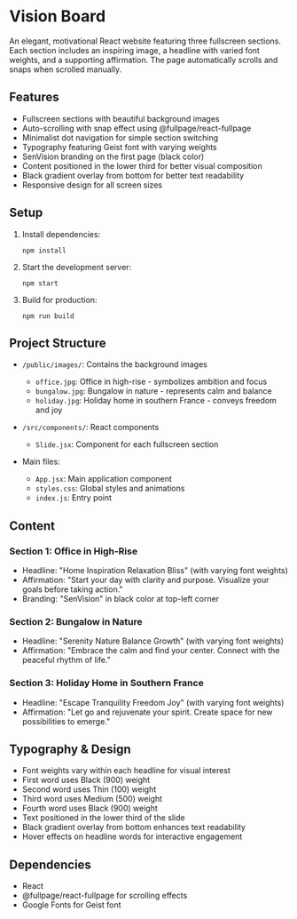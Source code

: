 # Vision Board

An elegant, motivational React website featuring three fullscreen sections. Each section includes an inspiring image, a headline with varied font weights, and a supporting affirmation. The page automatically scrolls and snaps when scrolled manually. 

## Features

- Fullscreen sections with beautiful background images
- Auto-scrolling with snap effect using @fullpage/react-fullpage
- Minimalist dot navigation for simple section switching
- Typography featuring Geist font with varying weights
- SenVision branding on the first page (black color)
- Content positioned in the lower third for better visual composition
- Black gradient overlay from bottom for better text readability
- Responsive design for all screen sizes

## Setup

1. Install dependencies:
   ```
   npm install
   ```

2. Start the development server:
   ```
   npm start
   ```

3. Build for production:
   ```
   npm run build
   ```

## Project Structure

- `/public/images/`: Contains the background images
  - `office.jpg`: Office in high-rise - symbolizes ambition and focus
  - `bungalow.jpg`: Bungalow in nature - represents calm and balance
  - `holiday.jpg`: Holiday home in southern France - conveys freedom and joy

- `/src/components/`: React components
  - `Slide.jsx`: Component for each fullscreen section

- Main files:
  - `App.jsx`: Main application component
  - `styles.css`: Global styles and animations
  - `index.js`: Entry point

## Content

### Section 1: Office in High-Rise
- Headline: "Home Inspiration Relaxation Bliss" (with varying font weights)
- Affirmation: "Start your day with clarity and purpose. Visualize your goals before taking action."
- Branding: "SenVision" in black color at top-left corner

### Section 2: Bungalow in Nature
- Headline: "Serenity Nature Balance Growth" (with varying font weights)
- Affirmation: "Embrace the calm and find your center. Connect with the peaceful rhythm of life."

### Section 3: Holiday Home in Southern France
- Headline: "Escape Tranquility Freedom Joy" (with varying font weights)
- Affirmation: "Let go and rejuvenate your spirit. Create space for new possibilities to emerge."

## Typography & Design

- Font weights vary within each headline for visual interest
- First word uses Black (900) weight
- Second word uses Thin (100) weight
- Third word uses Medium (500) weight
- Fourth word uses Black (900) weight
- Text positioned in the lower third of the slide
- Black gradient overlay from bottom enhances text readability
- Hover effects on headline words for interactive engagement

## Dependencies

- React
- @fullpage/react-fullpage for scrolling effects
- Google Fonts for Geist font 